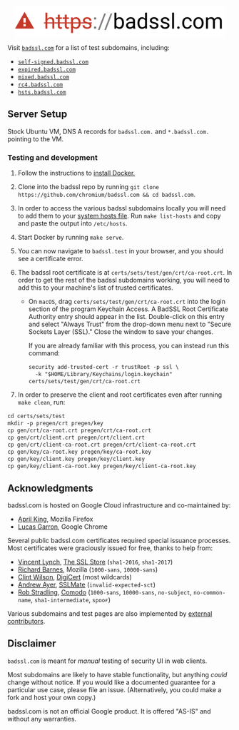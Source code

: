 <center>
  <a href="https://badssl.com/">
    <img src="./badssl.png" width="472" />
  </a>
</center>

Visit [`badssl.com`](https://badssl.com/) for a list of test subdomains, including:

- [`self-signed.badssl.com`](https://self-signed.badssl.com)
- [`expired.badssl.com`](https://expired.badssl.com)
- [`mixed.badssl.com`](https://mixed.badssl.com)
- [`rc4.badssl.com`](https://rc4.badssl.com)
- [`hsts.badssl.com`](https://hsts.badssl.com)

## Server Setup

Stock Ubuntu VM, DNS A records for `badssl.com.` and `*.badssl.com.` pointing to the VM.

### Testing and development

1. Follow the instructions to [install Docker.](https://www.docker.com/get-docker)

2. Clone into the badssl repo by running `git clone https://github.com/chromium/badssl.com && cd badssl.com`.
 
3. In order to access the various badssl subdomains locally you will need to add them to your [system hosts file](https://bencane.com/2013/10/29/managing-dns-locally-with-etchosts/). Run `make list-hosts` and copy and paste the output into `/etc/hosts`. 

4. Start Docker by running `make serve`.

5. You can now navigate to `badssl.test` in your browser, and you should see a certificate error.

6. The badssl root certificate is at `certs/sets/test/gen/crt/ca-root.crt`. In order to get the rest of the badssl subdomains working, you will need to add this to your machine's list of trusted certificates.
    - On `macOS`, drag `certs/sets/test/gen/crt/ca-root.crt` into the login section of the program Keychain Access. A BadSSL Root Certificate Authority entry should appear in the list. Double-click on this entry and select "Always Trust" from the drop-down menu next to "Secure Sockets Layer (SSL)." Close the window to save your changes.
    
      If you are already familiar with this process, you can instead run this command:

      ```
      security add-trusted-cert -r trustRoot -p ssl \
        -k "$HOME/Library/Keychains/login.keychain" certs/sets/test/gen/crt/ca-root.crt
      ```

7. In order to preserve the client and root certificates even after running `make clean`, run:

```
cd certs/sets/test
mkdir -p pregen/crt pregen/key
cp gen/crt/ca-root.crt pregen/crt/ca-root.crt
cp gen/crt/client.crt pregen/crt/client.crt
cp gen/crt/client-ca-root.crt pregen/crt/client-ca-root.crt
cp gen/key/ca-root.key pregen/key/ca-root.key
cp gen/key/client.key pregen/key/client.key
cp gen/key/client-ca-root.key pregen/key/client-ca-root.key
``` 

## Acknowledgments

badssl.com is hosted on Google Cloud infrastructure and co-maintained by:

- [April King](https://github.com/april), Mozilla Firefox
- [Lucas Garron](https://github.com/lgarron), Google Chrome

Several public badssl.com certificates required special issuance processes. Most certificates were graciously issued for free, thanks to help from:

- [Vincent Lynch](https://twitter.com/vtlynch), [The SSL Store](https://www.thesslstore.com/) (`sha1-2016`, `sha1-2017`)
- [Richard Barnes](https://twitter.com/rlbarnes), Mozilla (`1000-sans`, `10000-sans`)
- [Clint Wilson](https://twitter.com/clintw_), [DigiCert](https://www.digicert.com/) (most wildcards)
- [Andrew Ayer](https://github.com/agwa), [SSLMate](https://sslmate.com/) (`invalid-expected-sct`)
- [Rob Stradling](https://github.com/robstradling), [Comodo](https://www.comodo.com/) (`1000-sans`, `10000-sans`, `no-subject`, `no-common-name`, `sha1-intermediate`, `ѕрооғ`)

Various subdomains and test pages are also implemented by [external contributors](https://github.com/chromium/badssl.com/graphs/contributors).

## Disclaimer

`badssl.com` is meant for *manual* testing of security UI in web clients.

Most subdomains are likely to have stable functionality, but anything *could* change without notice. If you would like a documented guarantee for a particular use case, please file an issue. (Alternatively, you could make a fork and host your own copy.)

badssl.com is not an official Google product. It is offered "AS-IS" and without any warranties.
